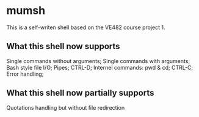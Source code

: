 # mumsh

This is a self-writen shell based on the VE482 course project 1.

## What this shell now supports

Single commands without arguments;
Single commands with arguments;
Bash style file I/O;
Pipes;
CTRL-D;
Internel commands: pwd & cd;
CTRL-C;
Error handling;

## What this shell now partially supports

Quotations handling but without file redirection